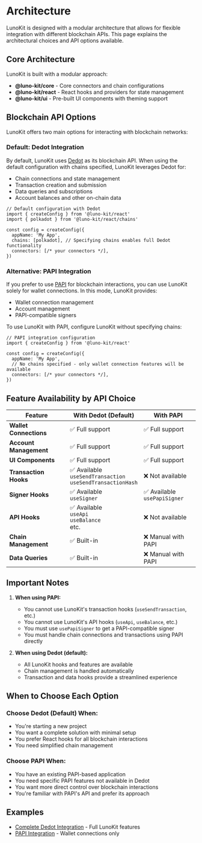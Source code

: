 # Architecture

LunoKit is designed with a modular architecture that allows for flexible integration with different blockchain APIs. This page explains the architectural choices and API options available.

## Core Architecture

LunoKit is built with a modular approach:

- **@luno-kit/core** - Core connectors and chain configurations
- **@luno-kit/react** - React hooks and providers for state management
- **@luno-kit/ui** - Pre-built UI components with theming support

## Blockchain API Options

LunoKit offers two main options for interacting with blockchain networks:

### Default: Dedot Integration

By default, LunoKit uses [Dedot](https://docs.dedot.dev/) as its blockchain API. When using the default configuration with chains specified, LunoKit leverages Dedot for:

- Chain connections and state management
- Transaction creation and submission
- Data queries and subscriptions
- Account balances and other on-chain data

```tsx
// Default configuration with Dedot
import { createConfig } from '@luno-kit/react'
import { polkadot } from '@luno-kit/react/chains'

const config = createConfig({
  appName: 'My App',
  chains: [polkadot], // Specifying chains enables full Dedot functionality
  connectors: [/* your connectors */],
})
```

### Alternative: PAPI Integration

If you prefer to use [PAPI](https://papi.how/) for blockchain interactions, you can use LunoKit solely for wallet connections. In this mode, LunoKit provides:

- Wallet connection management
- Account management
- PAPI-compatible signers

To use LunoKit with PAPI, configure LunoKit without specifying chains:

```tsx
// PAPI integration configuration
import { createConfig } from '@luno-kit/react'

const config = createConfig({
  appName: 'My App',
  // No chains specified - only wallet connection features will be available
  connectors: [/* your connectors */],
})
```

## Feature Availability by API Choice

| Feature | With Dedot (Default) | With PAPI |
|---------|----------------------|-----------|
| **Wallet Connections** | ✅ Full support | ✅ Full support |
| **Account Management** | ✅ Full support | ✅ Full support |
| **UI Components** | ✅ Full support | ✅ Full support |
| **Transaction Hooks** | ✅ Available<br>`useSendTransaction`<br>`useSendTransactionHash` | ❌ Not available |
| **Signer Hooks** | ✅ Available<br>`useSigner` | ✅ Available<br>`usePapiSigner` |
| **API Hooks** | ✅ Available<br>`useApi`<br>`useBalance`<br>etc. | ❌ Not available |
| **Chain Management** | ✅ Built-in | ❌ Manual with PAPI |
| **Data Queries** | ✅ Built-in | ❌ Manual with PAPI |

## Important Notes

1. **When using PAPI:**
   - You cannot use LunoKit's transaction hooks (`useSendTransaction`, etc.)
   - You cannot use LunoKit's API hooks (`useApi`, `useBalance`, etc.)
   - You must use `usePapiSigner` to get a PAPI-compatible signer
   - You must handle chain connections and transactions using PAPI directly

2. **When using Dedot (default):**
   - All LunoKit hooks and features are available
   - Chain management is handled automatically
   - Transaction and data hooks provide a streamlined experience

## When to Choose Each Option

### Choose Dedot (Default) When:

- You're starting a new project
- You want a complete solution with minimal setup
- You prefer React hooks for all blockchain interactions
- You need simplified chain management

### Choose PAPI When:

- You have an existing PAPI-based application
- You need specific PAPI features not available in Dedot
- You want more direct control over blockchain interactions
- You're familiar with PAPI's API and prefer its approach

## Examples

- [Complete Dedot Integration](/examples/vite) - Full LunoKit features
- [PAPI Integration](/examples/vite-papi) - Wallet connections only 
